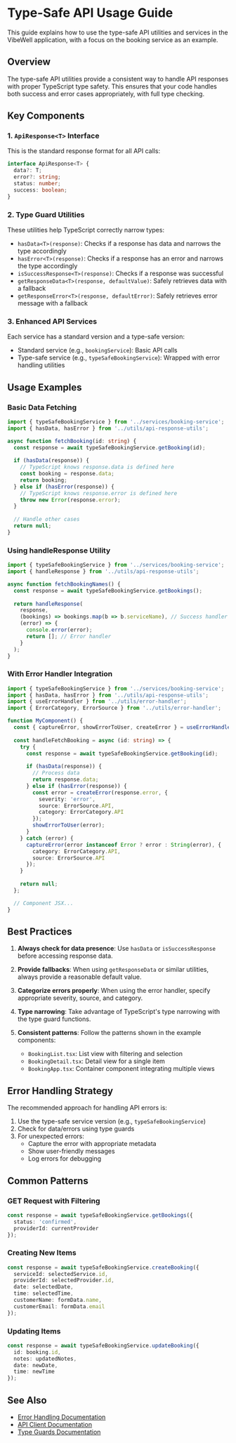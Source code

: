 # Type-Safe API Usage Guide

This guide explains how to use the type-safe API utilities and services in the VibeWell application, with a focus on the booking service as an example.

## Overview

The type-safe API utilities provide a consistent way to handle API responses with proper TypeScript type safety. This ensures that your code handles both success and error cases appropriately, with full type checking.

## Key Components

### 1. `ApiResponse<T>` Interface

This is the standard response format for all API calls:

```typescript
interface ApiResponse<T> {
  data?: T;
  error?: string;
  status: number;
  success: boolean;
}
```

### 2. Type Guard Utilities

These utilities help TypeScript correctly narrow types:

- `hasData<T>(response)`: Checks if a response has data and narrows the type accordingly
- `hasError<T>(response)`: Checks if a response has an error and narrows the type accordingly
- `isSuccessResponse<T>(response)`: Checks if a response was successful
- `getResponseData<T>(response, defaultValue)`: Safely retrieves data with a fallback
- `getResponseError<T>(response, defaultError)`: Safely retrieves error message with a fallback

### 3. Enhanced API Services

Each service has a standard version and a type-safe version:

- Standard service (e.g., `bookingService`): Basic API calls
- Type-safe service (e.g., `typeSafeBookingService`): Wrapped with error handling utilities

## Usage Examples

### Basic Data Fetching

```typescript
import { typeSafeBookingService } from '../services/booking-service';
import { hasData, hasError } from '../utils/api-response-utils';

async function fetchBooking(id: string) {
  const response = await typeSafeBookingService.getBooking(id);
  
  if (hasData(response)) {
    // TypeScript knows response.data is defined here
    const booking = response.data;
    return booking;
  } else if (hasError(response)) {
    // TypeScript knows response.error is defined here
    throw new Error(response.error);
  }
  
  // Handle other cases
  return null;
}
```

### Using handleResponse Utility

```typescript
import { typeSafeBookingService } from '../services/booking-service';
import { handleResponse } from '../utils/api-response-utils';

async function fetchBookingNames() {
  const response = await typeSafeBookingService.getBookings();
  
  return handleResponse(
    response,
    (bookings) => bookings.map(b => b.serviceName), // Success handler
    (error) => {
      console.error(error);
      return []; // Error handler
    }
  );
}
```

### With Error Handler Integration

```typescript
import { typeSafeBookingService } from '../services/booking-service';
import { hasData, hasError } from '../utils/api-response-utils';
import { useErrorHandler } from '../utils/error-handler';
import { ErrorCategory, ErrorSource } from '../utils/error-handler';

function MyComponent() {
  const { captureError, showErrorToUser, createError } = useErrorHandler();
  
  const handleFetchBooking = async (id: string) => {
    try {
      const response = await typeSafeBookingService.getBooking(id);
      
      if (hasData(response)) {
        // Process data
        return response.data;
      } else if (hasError(response)) {
        const error = createError(response.error, {
          severity: 'error',
          source: ErrorSource.API,
          category: ErrorCategory.API
        });
        showErrorToUser(error);
      }
    } catch (error) {
      captureError(error instanceof Error ? error : String(error), {
        category: ErrorCategory.API,
        source: ErrorSource.API
      });
    }
    
    return null;
  };

  // Component JSX...
}
```

## Best Practices

1. **Always check for data presence**: Use `hasData` or `isSuccessResponse` before accessing response data.

2. **Provide fallbacks**: When using `getResponseData` or similar utilities, always provide a reasonable default value.

3. **Categorize errors properly**: When using the error handler, specify appropriate severity, source, and category.

4. **Type narrowing**: Take advantage of TypeScript's type narrowing with the type guard functions.

5. **Consistent patterns**: Follow the patterns shown in the example components:
   - `BookingList.tsx`: List view with filtering and selection
   - `BookingDetail.tsx`: Detail view for a single item
   - `BookingApp.tsx`: Container component integrating multiple views

## Error Handling Strategy

The recommended approach for handling API errors is:

1. Use the type-safe service version (e.g., `typeSafeBookingService`)
2. Check for data/errors using type guards
3. For unexpected errors:
   - Capture the error with appropriate metadata
   - Show user-friendly messages
   - Log errors for debugging

## Common Patterns

### GET Request with Filtering

```typescript
const response = await typeSafeBookingService.getBookings({ 
  status: 'confirmed',
  providerId: currentProvider
});
```

### Creating New Items

```typescript
const response = await typeSafeBookingService.createBooking({
  serviceId: selectedService.id,
  providerId: selectedProvider.id,
  date: selectedDate,
  time: selectedTime,
  customerName: formData.name,
  customerEmail: formData.email
});
```

### Updating Items

```typescript
const response = await typeSafeBookingService.updateBooking({
  id: booking.id,
  notes: updatedNotes,
  date: newDate,
  time: newTime
});
```

## See Also

- [Error Handling Documentation](../utilities/error-handling.md)
- [API Client Documentation](../api/api-client.md)
- [Type Guards Documentation](../utilities/type-guards.md) 